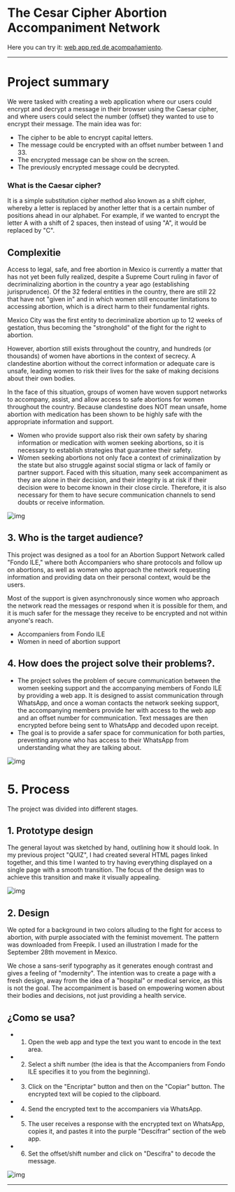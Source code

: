 # The Cesar Cipher Abortion Accompaniment Network

Here you can try it:   [web app red de acompañamiento](https://karlacrm.github.io/DEV001-cipher-karlaCRM.github.io/).
***

# Project summary

We were tasked with creating a web application where our users could encrypt and decrypt a message in their browser using the Caesar cipher, and where users could select the number (offset) they wanted to use to encrypt their message. The main idea was for:

* The cipher to be able to encrypt capital letters.
* The message could be encrypted with an offset number between 1 and 33.
* The encrypted message can be show on the screen.
* The previously encrypted message could be decrypted. 


### What is the Caesar cipher?

It is a simple substitution cipher method also known as a shift cipher, whereby a letter is replaced by another letter that is a certain number of positions ahead in our alphabet. For example, if we wanted to encrypt the letter A with a shift of 2 spaces, then instead of using "A", it would be replaced by "C".


## Complexitie

Access to legal, safe, and free abortion in Mexico is currently a matter that has not yet been fully realized, despite a Supreme Court ruling in favor of decriminalizing abortion in the country a year ago (establishing jurisprudence). Of the 32 federal entities in the country, there are still 22 that have not "given in" and in which women still encounter limitations to accessing abortion, which is a direct harm to their fundamental rights.

Mexico City was the first entity to decriminalize abortion up to 12 weeks of gestation, thus becoming the "stronghold" of the fight for the right to abortion.

However, abortion still exists throughout the country, and hundreds (or thousands) of women have abortions in the context of secrecy. A clandestine abortion without the correct information or adequate care is unsafe, leading women to risk their lives for the sake of making decisions about their own bodies.

In the face of this situation, groups of women have woven support networks to accompany, assist, and allow access to safe abortions for women throughout the country. Because clandestine does NOT mean unsafe, home abortion with medication has been shown to be highly safe with the appropriate information and support. 
* Women who provide support also risk their own safety by sharing information or medication with women seeking abortions, so it is necessary to establish strategies that guarantee their safety.
* Women seeking abortions not only face a context of criminalization by the state but also struggle against social stigma or lack of family or partner support. Faced with this situation, many seek accompaniment as they are alone in their decision, and their integrity is at risk if their decision were to become known in their close circle. Therefore, it is also necessary for them to have secure communication channels to send doubts or receive information.

![img](https://imagenes.elpais.com/resizer/Kv7JUMxBOckAGKc7ygRcgdKsI7w=/1960x1470/arc-anglerfish-eu-central-1-prod-prisa.s3.amazonaws.com/public/4KOCEBMKANAATAHEN4AH3TKRZY.aspx)


## 3. Who is the target audience?

This project was designed as a tool for an Abortion Support Network called "Fondo ILE," where both Accompaniers who share protocols and follow up on abortions, as well as women who approach the network requesting information and providing data on their personal context, would be the users.

Most of the support is given asynchronously since women who approach the network read the messages or respond when it is possible for them, and it is much safer for the message they receive to be encrypted and not within anyone's reach.

* Accompaniers from Fondo ILE
* Women in need of abortion support

## 4. How does the project solve their problems?.

* The project solves the problem of secure communication between the women seeking support and the accompanying members of Fondo ILE by providing a web app. It is designed to assist communication through WhatsApp, and once a woman contacts the network seeking support, the accompanying members provide her with access to the web app and an offset number for communication. Text messages are then encrypted before being sent to WhatsApp and decoded upon receipt.
* The goal is to provide a safer space for communication for both parties, preventing anyone who has access to their WhatsApp from understanding what they are talking about.

![img](src/abort.jpeg)


# 5. Process

The project was divided into different stages.


## 1. Prototype design

The general layout was sketched by hand, outlining how it should look. In my previous project "QUIZ", I had created several HTML pages linked together, and this time I wanted to try having everything displayed on a single page with a smooth transition. The focus of the design was to achieve this transition and make it visually appealing.

  ![img](src/img/readme1_Mesa%20de%20trabajo%201.png)



## 2. Design 

We opted for a background in two colors alluding to the fight for access to abortion, with purple associated with the feminist movement. The pattern was downloaded from Freepik. I used an illustration I made for the September 28th movement in Mexico.

We chose a sans-serif typography as it generates enough contrast and gives a feeling of "modernity". The intention was to create a page with a fresh design, away from the idea of a "hospital" or medical service, as this is not the goal. The accompaniment is based on empowering women about their bodies and decisions, not just providing a health service.


##  ¿Como se usa?

*  1. Open the web app and type the text you want to encode in the text area.
*  2. Select a shift number (the idea is that the Accompaniers from Fondo ILE specifies it to you from the beginning).
*  3. Click on the "Encriptar" button and then on the "Copiar" button. The encrypted text will be copied to the clipboard.
*  4. Send the encrypted text to the accompaniers via WhatsApp.
*  5. The user receives a response with the encrypted text on WhatsApp, copies it, and pastes it into the purple "Descifrar" section of the web app.
*  6. Set the offset/shift number and click on "Descifra" to decode the message.

![img](src/img/comofunc.png)


***
